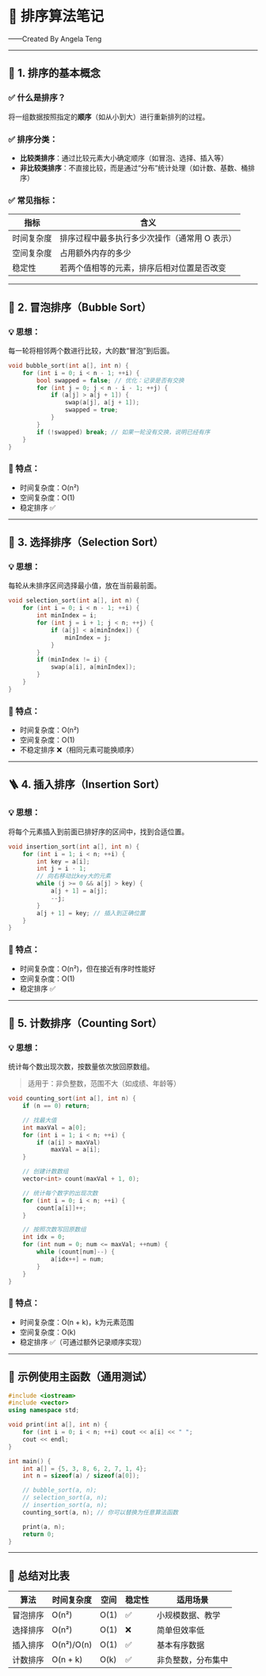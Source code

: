 # 🧠 排序算法笔记

——Created By Angela Teng

------

## 📌 1. 排序的基本概念

### ✅ 什么是排序？

将一组数据按照指定的**顺序**（如从小到大）进行重新排列的过程。

### ✅ 排序分类：

- **比较类排序**：通过比较元素大小确定顺序（如冒泡、选择、插入等）
- **非比较类排序**：不直接比较，而是通过“分布”统计处理（如计数、基数、桶排序）

### ✅ 常见指标：

| 指标       | 含义                                          |
| ---------- | --------------------------------------------- |
| 时间复杂度 | 排序过程中最多执行多少次操作（通常用 O 表示） |
| 空间复杂度 | 占用额外内存的多少                            |
| 稳定性     | 若两个值相等的元素，排序后相对位置是否改变    |

------

## 🔁 2. 冒泡排序（Bubble Sort）

### 💡 思想：

每一轮将相邻两个数进行比较，大的数“冒泡”到后面。

```cpp
void bubble_sort(int a[], int n) {
    for (int i = 0; i < n - 1; ++i) {
        bool swapped = false; // 优化：记录是否有交换
        for (int j = 0; j < n - i - 1; ++j) {
            if (a[j] > a[j + 1]) {
                swap(a[j], a[j + 1]);
                swapped = true;
            }
        }
        if (!swapped) break; // 如果一轮没有交换，说明已经有序
    }
}
```

### 📌 特点：

- 时间复杂度：O(n²)
- 空间复杂度：O(1)
- 稳定排序 ✅

------

## 🧲 3. 选择排序（Selection Sort）

### 💡 思想：

每轮从未排序区间选择最小值，放在当前最前面。

```cpp
void selection_sort(int a[], int n) {
    for (int i = 0; i < n - 1; ++i) {
        int minIndex = i;
        for (int j = i + 1; j < n; ++j) {
            if (a[j] < a[minIndex]) {
                minIndex = j;
            }
        }
        if (minIndex != i) {
            swap(a[i], a[minIndex]);
        }
    }
}
```

### 📌 特点：

- 时间复杂度：O(n²)
- 空间复杂度：O(1)
- 不稳定排序 ❌（相同元素可能换顺序）

------

## 🪜 4. 插入排序（Insertion Sort）

### 💡 思想：

将每个元素插入到前面已排好序的区间中，找到合适位置。

```cpp
void insertion_sort(int a[], int n) {
    for (int i = 1; i < n; ++i) {
        int key = a[i];
        int j = i - 1;
        // 向右移动比key大的元素
        while (j >= 0 && a[j] > key) {
            a[j + 1] = a[j];
            --j;
        }
        a[j + 1] = key; // 插入到正确位置
    }
}
```

### 📌 特点：

- 时间复杂度：O(n²)，但在接近有序时性能好
- 空间复杂度：O(1)
- 稳定排序 ✅

------

## 🧮 5. 计数排序（Counting Sort）

### 💡 思想：

统计每个数出现次数，按数量依次放回原数组。

> 适用于：非负整数，范围不大（如成绩、年龄等）

```cpp
void counting_sort(int a[], int n) {
    if (n == 0) return;

    // 找最大值
    int maxVal = a[0];
    for (int i = 1; i < n; ++i) {
        if (a[i] > maxVal)
            maxVal = a[i];
    }

    // 创建计数数组
    vector<int> count(maxVal + 1, 0);

    // 统计每个数字的出现次数
    for (int i = 0; i < n; ++i) {
        count[a[i]]++;
    }

    // 按照次数写回原数组
    int idx = 0;
    for (int num = 0; num <= maxVal; ++num) {
        while (count[num]--) {
            a[idx++] = num;
        }
    }
}
```

### 📌 特点：

- 时间复杂度：O(n + k)，k为元素范围
- 空间复杂度：O(k)
- 稳定排序 ✅（可通过额外记录顺序实现）

------

## 🧪 示例使用主函数（通用测试）

```cpp
#include <iostream>
#include <vector>
using namespace std;

void print(int a[], int n) {
    for (int i = 0; i < n; ++i) cout << a[i] << " ";
    cout << endl;
}

int main() {
    int a[] = {5, 3, 8, 6, 2, 7, 1, 4};
    int n = sizeof(a) / sizeof(a[0]);

    // bubble_sort(a, n);
    // selection_sort(a, n);
    // insertion_sort(a, n);
    counting_sort(a, n); // 你可以替换为任意算法函数

    print(a, n);
    return 0;
}
```

------

## 🏁 总结对比表

| 算法     | 时间复杂度 | 空间 | 稳定性 | 适用场景           |
| -------- | ---------- | ---- | ------ | ------------------ |
| 冒泡排序 | O(n²)      | O(1) | ✅      | 小规模数据、教学   |
| 选择排序 | O(n²)      | O(1) | ❌      | 简单但效率低       |
| 插入排序 | O(n²)/O(n) | O(1) | ✅      | 基本有序数据       |
| 计数排序 | O(n + k)   | O(k) | ✅      | 非负整数，分布集中 |

